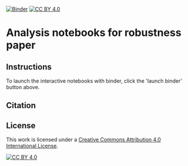 [![Binder](https://mybinder.org/badge_logo.svg)](https://mybinder.org/v2/gh/tsmbland/Robustness_paper/HEAD?filepath=%2Fnotebooks%2FINDEX.ipynb)
[![CC BY 4.0][cc-by-shield]][cc-by]

# Analysis notebooks for robustness paper

## Instructions

To launch the interactive notebooks with binder, click the 'launch binder' button above.

## Citation

## License

This work is licensed under a
[Creative Commons Attribution 4.0 International License][cc-by].

[![CC BY 4.0][cc-by-image]][cc-by]

[cc-by]: http://creativecommons.org/licenses/by/4.0/
[cc-by-image]: https://i.creativecommons.org/l/by/4.0/88x31.png
[cc-by-shield]: https://img.shields.io/badge/License-CC%20BY%204.0-lightgrey.svg